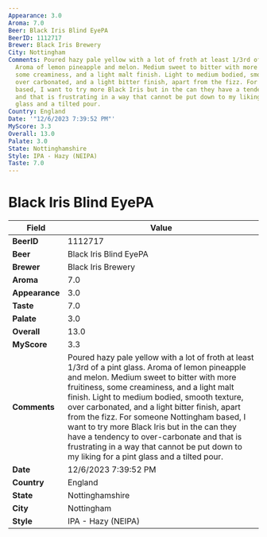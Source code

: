```yaml
---
Appearance: 3.0
Aroma: 7.0
Beer: Black Iris Blind EyePA
BeerID: 1112717
Brewer: Black Iris Brewery
City: Nottingham
Comments: Poured hazy pale yellow with a lot of froth at least 1/3rd of a pint glass.
  Aroma of lemon pineapple and melon. Medium sweet to bitter with more fruitiness,
  some creaminess, and a light malt finish. Light to medium bodied, smooth texture,
  over carbonated, and a light bitter finish, apart from the fizz. For someone Nottingham
  based, I want to try more Black Iris but in the can they have a tendency to over-carbonate
  and that is frustrating in a way that cannot be put down to my liking for a pint
  glass and a tilted pour.
Country: England
Date: '"12/6/2023 7:39:52 PM"'
MyScore: 3.3
Overall: 13.0
Palate: 3.0
State: Nottinghamshire
Style: IPA - Hazy (NEIPA)
Taste: 7.0
---
```


# Black Iris Blind EyePA

| Field         | Value |
|---------------|-------|
| **BeerID** | 1112717 |
| **Beer** | Black Iris Blind EyePA |
| **Brewer** | Black Iris Brewery |
| **Aroma** | 7.0 |
| **Appearance** | 3.0 |
| **Taste** | 7.0 |
| **Palate** | 3.0 |
| **Overall** | 13.0 |
| **MyScore** | 3.3 |
| **Comments** | Poured hazy pale yellow with a lot of froth at least 1/3rd of a pint glass. Aroma of lemon pineapple and melon. Medium sweet to bitter with more fruitiness, some creaminess, and a light malt finish. Light to medium bodied, smooth texture, over carbonated, and a light bitter finish, apart from the fizz. For someone Nottingham based, I want to try more Black Iris but in the can they have a tendency to over-carbonate and that is frustrating in a way that cannot be put down to my liking for a pint glass and a tilted pour. |
| **Date** | 12/6/2023 7:39:52 PM |
| **Country** | England |
| **State** | Nottinghamshire |
| **City** | Nottingham |
| **Style** | IPA - Hazy (NEIPA) |
